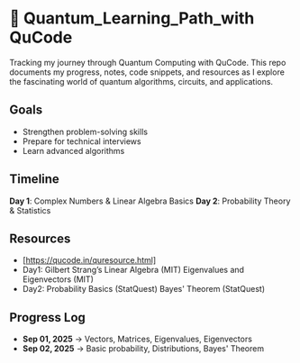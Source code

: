 # 🚀 Quantum_Learning_Path_with QuCode
Tracking my journey through Quantum Computing with QuCode. This repo documents my progress, notes, code snippets, and resources as I explore the fascinating world of quantum algorithms, circuits, and applications.



## Goals
- Strengthen problem-solving skills
- Prepare for technical interviews
- Learn advanced algorithms

## Timeline

**Day 1**: Complex Numbers & Linear Algebra Basics
**Day 2**: Probability Theory & Statistics

## Resources
- [https://qucode.in/quresource.html]
- Day1:
Gilbert Strang’s Linear Algebra (MIT)
Eigenvalues and Eigenvectors (MIT)
- Day2:
Probability Basics (StatQuest)
Bayes' Theorem (StatQuest)

## Progress Log
- **Sep 01, 2025** → Vectors, Matrices, Eigenvalues, Eigenvectors
- **Sep 02, 2025** → Basic probability, Distributions, Bayes' Theorem
